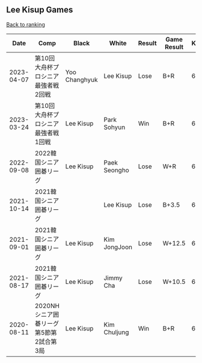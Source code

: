 ## Lee Kisup Games

[Back to ranking](../../index.md)




| **Date** | **Comp** | **Black** | **White** | **Result** | **Game Result** | **Komi** | **Rating** | **Diff** | 
| --- | --- | --- | --- | --- | --- | --- | --- | --- |
| 2023-04-07 | 第10回大舟杯プロシニア最強者戦2回戦 | Yoo Changhyuk | Lee Kisup | Lose | B+R | 6.5 | 2124 | 0 | 
| 2023-03-24 | 第10回大舟杯プロシニア最強者戦1回戦 | Lee Kisup | Park Sohyun | Win | B+R | 6.5 | 2124 | 0 | 
| 2022-09-08 | 2022韓国シニア囲碁リーグ | Lee Kisup | Paek Seongho | Lose | W+R | 6.5 | 2124 | 0 | 
| 2021-10-14 | 2021韓国シニア囲碁リーグ |  | Lee Kisup | Lose | B+3.5 | 6.5 | 2124 | 0 | 
| 2021-09-01 | 2021韓国シニア囲碁リーグ | Lee Kisup | Kim JongJoon | Lose | W+12.5 | 6.5 | 2124 | 0 | 
| 2021-08-17 | 2021韓国シニア囲碁リーグ | Lee Kisup | Jimmy Cha | Lose | W+10.5 | 6.5 | 2124 | 0 | 
| 2020-08-11 | 2020NHシニア囲碁リーグ第5節第2試合第3局 | Lee Kisup | Kim Chuljung | Win | B+R | 6.5 | 2124 | missing |




